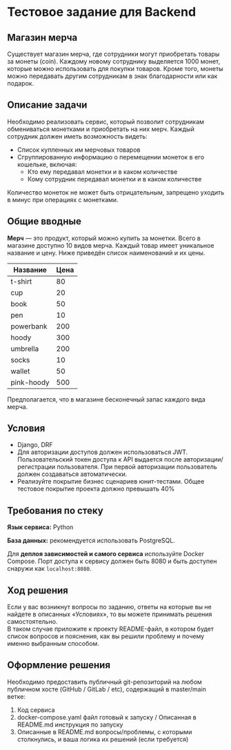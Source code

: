 # **Тестовое задание для Backend**

## Магазин мерча

Cуществует магазин мерча, где сотрудники могут приобретать товары за монеты (coin). Каждому новому сотруднику выделяется 1000 монет, которые можно использовать для покупки товаров. Кроме того, монеты можно передавать другим сотрудникам в знак благодарности или как подарок.

## Описание задачи

Необходимо реализовать сервис, который позволит сотрудникам обмениваться монетками и приобретать на них мерч. Каждый сотрудник должен иметь возможность видеть:

- Список купленных им мерчовых товаров  
- Сгруппированную информацию о перемещении монеток в его кошельке, включая:  
  - Кто ему передавал монетки и в каком количестве  
  - Кому сотрудник передавал монетки и в каком количестве

Количество монеток не может быть отрицательным, запрещено уходить в минус при операциях с монетками.

## **Общие вводные**

**Мерч** — это продукт, который можно купить за монетки. Всего в магазине доступно 10 видов мерча. Каждый товар имеет уникальное название и цену. Ниже приведён список наименований и их цены.

| Название     | Цена |
|--------------|------|
| t-shirt      | 80   |
| cup          | 20   |
| book         | 50   |
| pen          | 10   |
| powerbank    | 200  |
| hoody        | 300  |
| umbrella     | 200  |
| socks        | 10   |
| wallet       | 50   |
| pink-hoody   | 500  |

Предполагается, что в магазине бесконечный запас каждого вида мерча.


## **Условия**

* Django, DRF
* Для авторизации доступов должен использоваться JWT. Пользовательский токен доступа к API  выдается после авторизации/регистрации пользователя. При первой авторизации пользователь должен создаваться автоматически.
* Реализуйте покрытие бизнес сценариев юнит-тестами. Общее тестовое покрытие проекта должно превышать 40%


## **Требования по стеку**

**Язык сервиса:** Python
 
**База данных:** рекомендуется использовать PostgreSQL.
 
Для **деплоя зависимостей и самого сервиса** используйте Docker Compose. Порт доступа к сервису должен быть 8080 и быть доступен снаружи как `localhost:8080`.

## **Ход решения**

Если у вас возникнут вопросы по заданию, ответы на которые вы не найдете в описанных «Условиях», то вы можете принимать решения самостоятельно.    
В таком случае приложите к проекту README-файл, в котором будет список вопросов и пояснения, как вы решили проблему и почему именно выбранным способом. 

## **Оформление решения**

Необходимо предоставить публичный git-репозиторий на любом публичном хосте (GitHub / GitLab / etc), содержащий в master/main ветке:

1. Код сервиса  
2. docker-compose.yaml файл готовый к запуску / Описанная в README.md инструкция по запуску  
3. Описанные в README.md вопросы/проблемы, с которыми столкнулись,  и ваша логика их решений (если требуется) 
